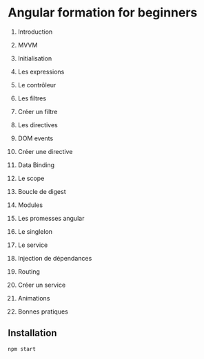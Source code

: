 # Angular formation for beginners

1. Introduction

2. MVVM

3. Initialisation

4. Les expressions

5. Le contrôleur

6. Les filtres

7. Créer un filtre

8. Les directives

9. DOM events

10. Créer une directive

11. Data Binding

12. Le scope

13. Boucle de digest

14. Modules

15. Les promesses angular

16. Le singlelon

17. Le service

18. Injection de dépendances

19. Routing

20. Créer un service

21. Animations

22. Bonnes pratiques




## Installation

	npm start


